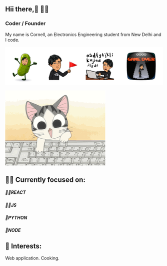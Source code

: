 ## Hii there,👋 👨‍💻
### Coder / Founder 
My name is Cornell, an Electronics Engineering student from New Delhi and I code.

![Coder / Founder ](https://github.com/Wali-dev/Wali-dev/blob/main/cover.png)



![til](https://github.com/Wali-dev/Wali-dev/blob/main/Chi-typing-on-a-computer-chis-sweet-home-chis-new-address-37597964-320-240.gif)

## 🐱‍🚀 Currently focused on: 
##### 🐱‍🐉REACT 
##### 🐱‍🏍JS 
##### 🌹PYTHON 
##### 🤳NODE

 
## 🌱 Interests:
Web application.
Cooking.








